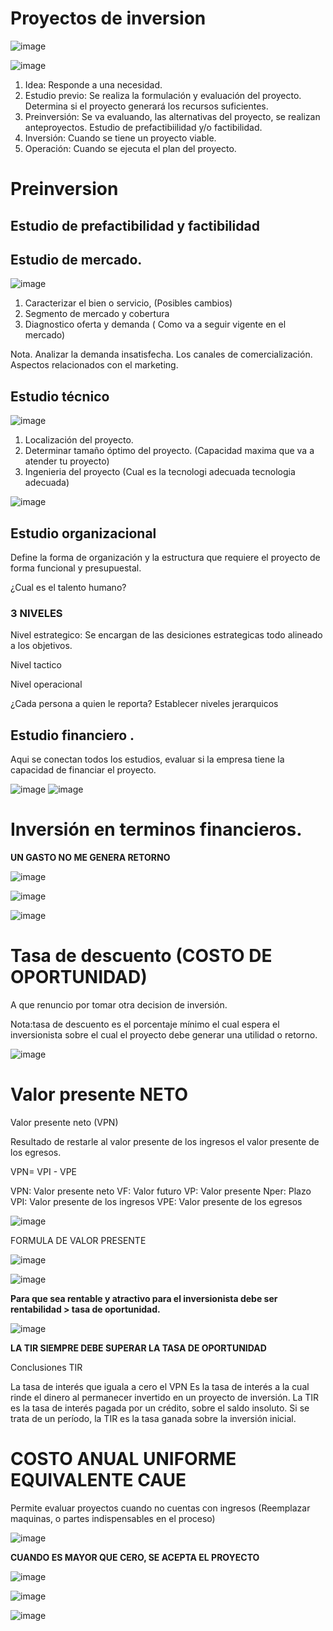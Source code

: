 # Proyectos de inversion 

![image](https://github.com/Alejandramo1/NotasCursosTech/assets/105448434/c4cfb135-b0b4-4f3e-9881-5d5d3d004ab5)

![image](https://github.com/Alejandramo1/NotasCursosTech/assets/105448434/bf9aa46a-7578-4395-a76a-d980ccd20086)

1. Idea: Responde a una necesidad.
2. Estudio previo: Se realiza la formulación y evaluación del proyecto. Determina si el proyecto generará los recursos suficientes.
3. Preinversión: Se va evaluando, las alternativas del proyecto, se realizan anteproyectos. Estudio de prefactibiilidad y/o factibilidad.
4. Inversión: Cuando se tiene un proyecto viable.
5. Operación: Cuando se ejecuta el plan del proyecto.

# Preinversion

## Estudio de prefactibilidad y factibilidad
## Estudio de mercado.

![image](https://github.com/Alejandramo1/NotasCursosTech/assets/105448434/385631d1-d37f-4dcf-955a-4189b714bd85)

1. Caracterizar el bien o servicio, (Posibles cambios)
2. Segmento de mercado y cobertura
3. Diagnostico oferta y demanda ( Como va a seguir vigente en el mercado)

Nota. Analizar la demanda insatisfecha. Los canales de comercialización. Aspectos relacionados con el marketing.

## Estudio técnico

![image](https://github.com/Alejandramo1/NotasCursosTech/assets/105448434/d368a3fd-1e21-468a-802d-930bcf10a7fc)

1. Localización del proyecto.
2. Determinar tamaño óptimo del proyecto. (Capacidad maxima que va a atender tu proyecto)
3. Ingenieria del proyecto (Cual es la tecnologi adecuada tecnologia adecuada)

![image](https://github.com/Alejandramo1/NotasCursosTech/assets/105448434/fbb93bc6-e2a2-4a0b-9ac7-20f5cc0b55a5)

## Estudio organizacional 

Define la forma de organización y la estructura que requiere el proyecto de forma funcional y presupuestal.

¿Cual es el talento humano?

### 3 NIVELES

Nivel estrategico: Se encargan de las desiciones estrategicas todo alineado a los objetivos.

Nivel tactico

Nivel operacional

¿Cada persona a quien le reporta? Establecer niveles jerarquicos

## Estudio financiero .

Aqui se conectan todos los estudios, evaluar si la empresa tiene la capacidad de financiar el proyecto.

![image](https://github.com/Alejandramo1/NotasCursosTech/assets/105448434/6941e771-37d0-4789-b6d6-8b216d10e40a)
![image](https://github.com/Alejandramo1/NotasCursosTech/assets/105448434/c42de5bd-11f1-4eb3-bdb4-b58455d16c81)

# Inversión en terminos financieros.

**UN GASTO NO ME GENERA RETORNO**
 
 ![image](https://github.com/Alejandramo1/NotasCursosTech/assets/105448434/07a55507-e913-4329-8a97-b9acfc8af06f)
 
 ![image](https://github.com/Alejandramo1/NotasCursosTech/assets/105448434/da80ca43-5230-40aa-9892-82388dd86ab8)

![image](https://github.com/Alejandramo1/NotasCursosTech/assets/105448434/06bdb9a7-a604-41cc-9184-940801167af0)

# Tasa de descuento (COSTO DE OPORTUNIDAD)

A que renuncio por tomar otra decision de inversión.

Nota:tasa de descuento es el porcentaje mínimo el cual espera el inversionista sobre el cual el proyecto debe generar una utilidad o retorno.

![image](https://github.com/Alejandramo1/NotasCursosTech/assets/105448434/034e966c-ed86-4e3d-b287-7a99eaac13a1)

# Valor presente NETO

Valor presente neto (VPN)

Resultado de restarle al valor presente de los ingresos el valor presente de los egresos.

VPN= VPI - VPE

VPN: Valor presente neto
VF: Valor futuro
VP: Valor presente
Nper: Plazo
VPI: Valor presente de los ingresos
VPE: Valor presente de los egresos

![image](https://github.com/Alejandramo1/NotasCursosTech/assets/105448434/1155c3f0-3023-4724-b345-0bdf72c6eb45)

FORMULA DE VALOR PRESENTE 

![image](https://github.com/Alejandramo1/NotasCursosTech/assets/105448434/5e468b8d-4246-4c73-b344-f528efba5202)

![image](https://github.com/Alejandramo1/NotasCursosTech/assets/105448434/4efb950d-313a-473c-b8da-4369f64ed4d3)

**Para que sea rentable y atractivo para el inversionista debe ser rentabilidad > tasa de oportunidad.**

![image](https://github.com/Alejandramo1/NotasCursosTech/assets/105448434/c98e4121-1966-4e0a-bf5a-ef5eaa974af3)


**LA TIR SIEMPRE DEBE SUPERAR LA TASA DE OPORTUNIDAD**

Conclusiones TIR

La tasa de interés que iguala a cero el VPN
Es la tasa de interés a la cual rinde el dinero al permanecer invertido en un proyecto de inversión.
La TIR es la tasa de interés pagada por un crédito, sobre el saldo insoluto.
Si se trata de un período, la TIR es la tasa ganada sobre la inversión inicial. 


# COSTO ANUAL UNIFORME EQUIVALENTE CAUE 

Permite evaluar proyectos cuando no cuentas con ingresos (Reemplazar maquinas, o partes indispensables en el proceso)

![image](https://github.com/Alejandramo1/NotasCursosTech/assets/105448434/ffd090f0-a5dc-458b-a6f5-b9ed10a0a663)


**CUANDO ES MAYOR QUE CERO, SE ACEPTA EL PROYECTO**

![image](https://github.com/Alejandramo1/NotasCursosTech/assets/105448434/caef146a-1210-45f3-92de-15c54a7da0e8)

![image](https://github.com/Alejandramo1/NotasCursosTech/assets/105448434/9186700c-8950-4588-97e6-ad93d88890ea)


![image](https://github.com/Alejandramo1/NotasCursosTech/assets/105448434/3b1caebf-6610-4de2-92f7-861165e379d3)



